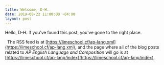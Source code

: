 ```yaml
---
title: Welcome, D-H.
date: 2019-08-22 11:00:00 -04:00
layout: post
---
```


Hello, D-H. If you've found this post, you've gone to the right place.

&ensp;The RSS feed is at [https://limeschool.cf/ap-lang.xml](https://limeschool.cf/ap-lang.xml), and the page where all of the blog posts related to *AP English Language and Composition* will go is at [https://limeschool.cf/ap-lang/index](https://limeschool.cf/ap-lang/index).